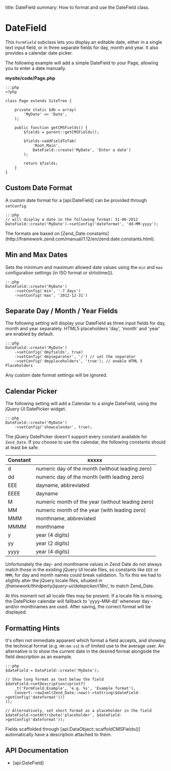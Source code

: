 title: DateField
summary: How to format and use the DateField class.

# DateField

This `FormField` subclass lets you display an editable date, either in a single text input field, or in three separate 
fields for day, month and year. It also provides a calendar date picker.

The following example will add a simple DateField to your Page, allowing you to enter a date manually. 

**mysite/code/Page.php**

	:::php
	<?php

	class Page extends SiteTree {

		private static $db = array(
			'MyDate' => 'Date',
		);
	
		public function getCMSFields() {
			$fields = parent::getCMSFields();
			
			$fields->addFieldToTab(
				'Root.Main',
				DateField::create('MyDate', 'Enter a date')
			);
			
			return $fields;
		} 
	}	

## Custom Date Format

A custom date format for a [api:DateField] can be provided through `setConfig`.

	:::php
	// will display a date in the following format: 31-06-2012
	DateField::create('MyDate')->setConfig('dateformat', 'dd-MM-yyyy'); 

<div class="info" markdown="1">
The formats are based on [Zend_Date constants](http://framework.zend.com/manual/1.12/en/zend.date.constants.html).
</div>
 

## Min and Max Dates

Sets the minimum and maximum allowed date values using the `min` and `max` configuration settings (in ISO format or 
strtotime()).

	:::php
	DateField::create('MyDate')
		->setConfig('min', '-7 days')
		->setConfig('max', '2012-12-31')
		
## Separate Day / Month / Year Fields

The following setting will display your DateField as three input fields for day, month and year separately. HTML5 
placeholders 'day', 'month' and 'year' are enabled by default. 

	:::php
	DateField::create('MyDate')
		->setConfig('dmyfields', true)
		->setConfig('dmyseparator', '/') // set the separator
		->setConfig('dmyplaceholders', 'true'); // enable HTML 5 Placeholders

<div class="alert" markdown="1">
Any custom date format settings will be ignored. 
</div>

## Calendar Picker
 
The following setting will add a Calendar to a single DateField, using the jQuery UI DatePicker widget.

	:::php
	DateField::create('MyDate')
		->setConfig('showcalendar', true);

The jQuery DatePicker doesn't support every constant available for `Zend_Date`. If you choose to use the calendar, the 
following constants should at least be safe:

Constant | xxxxx
-------- | -----
d        | numeric day of the month (without leading zero)
dd       | numeric day of the month (with leading zero)
EEE      | dayname, abbreviated
EEEE     | dayname
M        | numeric month of the year (without leading zero)
MM       | numeric month of the year (with leading zero)
MMM	     | monthname, abbreviated	
MMMM     | monthname
y        | year (4 digits)
yy       | year (2 digits)
yyyy     | year (4 digits)

Unfortunately the day- and monthname values in Zend Date do not always match those in the existing jQuery UI locale 
files, so constants like `EEE` or `MMM`, for day and month names could break validation. To fix this we had to slightly 
alter the jQuery locale files, situated in */framework/thirdparty/jquery-ui/datepicker/i18n/*, to match Zend_Date. 

<div class="info">
At this moment not all locale files may be present. If a locale file is missing, the DatePicker calendar will fallback 
to 'yyyy-MM-dd' whenever day - and/or monthnames are used. After saving, the correct format will be displayed.  
</div>

## Formatting Hints

It's often not immediate apparent which format a field accepts, and showing the technical format (e.g. `HH:mm:ss`) is 
of limited use to the average user. An alternative is to show the current date in the desired format alongside the 
field description as an example.

	:::php
	$dateField = DateField::create('MyDate');

	// Show long format as text below the field
	$dateField->setDescription(sprintf(
		_t('FormField.Example', 'e.g. %s', 'Example format'),
		Convert::raw2xml(Zend_Date::now()->toString($dateField->getConfig('dateformat')))
	));

	// Alternatively, set short format as a placeholder in the field
	$dateField->setAttribute('placeholder', $dateField->getConfig('dateformat'));

<div class="notice" markdown="1">
Fields scaffolded through [api:DataObject::scaffoldCMSFields()] automatically have a description attached to them.
</div>

## API Documentation

* [api:DateField]
